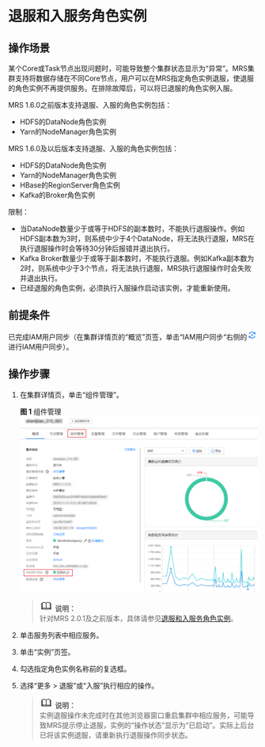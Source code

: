 # 退服和入服务角色实例<a name="ZH-CN_TOPIC_0173397562"></a>

## 操作场景<a name="section6659216414560"></a>

某个Core或Task节点出现问题时，可能导致整个集群状态显示为“异常”。MRS集群支持将数据存储在不同Core节点，用户可以在MRS指定角色实例退服，使退服的角色实例不再提供服务。在排除故障后，可以将已退服的角色实例入服。

MRS 1.6.0之前版本支持退服、入服的角色实例包括：

-   HDFS的DataNode角色实例
-   Yarn的NodeManager角色实例

MRS 1.6.0及以后版本支持退服、入服的角色实例包括：

-   HDFS的DataNode角色实例
-   Yarn的NodeManager角色实例
-   HBase的RegionServer角色实例
-   Kafka的Broker角色实例

限制：

-   当DataNode数量少于或等于HDFS的副本数时，不能执行退服操作。例如HDFS副本数为3时，则系统中少于4个DataNode，将无法执行退服，MRS在执行退服操作时会等待30分钟后报错并退出执行。
-   Kafka Broker数量少于或等于副本数时，不能执行退服。例如Kafka副本数为2时，则系统中少于3个节点，将无法执行退服，MRS执行退服操作时会失败并退出执行。
-   已经退服的角色实例，必须执行入服操作启动该实例，才能重新使用。

## 前提条件<a name="section19851821141510"></a>

已完成IAM用户同步（在集群详情页的“概览”页签，单击“IAM用户同步“右侧的![](figures/icon_mrs_iam.png)进行IAM用户同步）。

## 操作步骤<a name="section4436513915031"></a>

1.  在集群详情页，单击“组件管理”。

    **图 1**  组件管理<a name="fig12565520121916"></a>  
    ![](figures/组件管理.png "组件管理")

    >![](public_sys-resources/icon-note.gif) **说明：**   
    >针对MRS 2.0.1及之前版本，具体请参见[退服和入服务角色实例](退服和入服务角色实例-111.md)。  

2.  单击服务列表中相应服务。
3.  单击“实例”页签。
4.  勾选指定角色实例名称前的复选框。
5.  选择“更多 \> 退服”或“入服”执行相应的操作。

    >![](public_sys-resources/icon-note.gif) **说明：**   
    >实例退服操作未完成时在其他浏览器窗口重启集群中相应服务，可能导致MRS提示停止退服，实例的“操作状态”显示为“已启动”。实际上后台已将该实例退服，请重新执行退服操作同步状态。  


